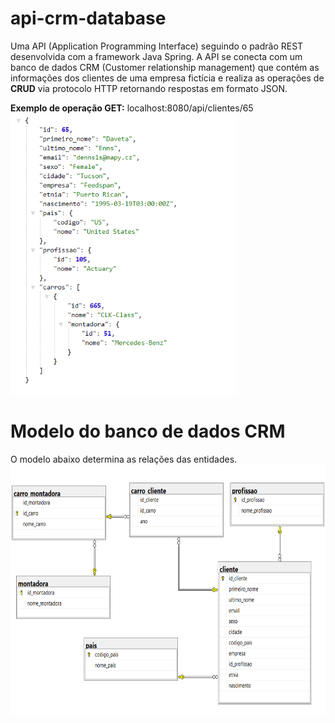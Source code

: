 # api-crm-database
Uma API (Application Programming Interface) seguindo o padrão REST desenvolvida com a framework Java Spring.
A API se conecta com um banco de dados CRM (Customer relationship management) que contém as informações dos clientes de uma empresa fictícia e realiza as operações de <b>CRUD</b> via protocolo HTTP retornando respostas em formato JSON. 

<b>Exemplo de operação GET:</b> localhost:8080/api/clientes/65 
<img src="imagens/get.PNG" height="450">

# Modelo do banco de dados CRM
O modelo abaixo determina as relações das entidades.
<img src="imagens/db.PNG" height="400">